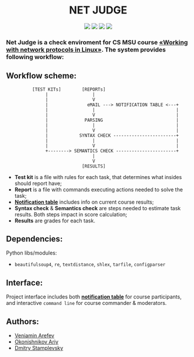 # <center> **NET JUDGE** </center>
<p align="center">
    <img src="https://img.shields.io/github/languages/count/Veniamin-Arefev/NetJudge"> 
    <img src="https://img.shields.io/github/repo-size/Veniamin-Arefev/NetJudge"> 
    <img src="https://img.shields.io/github/last-commit/Veniamin-Arefev/NetJudge"> 
    <img src="https://img.shields.io/github/commit-activity/m/Veniamin-Arefev/NetJudge">

</p>

### **Net Judge** is a check enviroment for CS MSU course [«Working with network protocols in Linux»](http://uneex.ru/LecturesCMC/LinuxNetwork2022). The system provides following workflow:

## **Workflow scheme:**

              [TEST KITs]        [REPORTs]            
                   |                 |
                   |                 V
                   |               eMAIL ---> NOTIFICATION TABLE <---+
                   |                 |                               |
                   |                 V                               |
                   |              PARSING                            |
                   |                 |                               |
                   |                 V                               |
                   |            SYNTAX CHECK ------------------------+
                   |                 |                               |
                   |                 V                               |
                   +--------> SEMANTICS CHECK -----------------------+
                                     |
                                     V
                                 [RESULTS]

- **Test kit** is a file with rules for each task, that determines what insides should report have;
- **Report** is a file with commands executing actions needed to solve the task;
- [**Notification table**](https://uneex.veniamin.space/) includes info on current course results;
- **Syntax check** & **Semantics check** are steps needed to estimate task results. Both steps impact in score calculation;
- **Results** are grades for each task.

## **Dependencies:**

Python libs/modules:
- `beautifulsoup4`, `re`, `textdistance`, `shlex`, `tarfile`, `configparser`
## **Interface:**

Project interface includes both [**notification table**](https://uneex.veniamin.space/) for course participants, and interactive `command line` for course commander & moderators.

## **Authors:**

- [Veniamin Arefev](https://github.com/Veniamin-Arefev)
- [Okonishnikov Ariy](https://github.com/Uberariy)
- [Dmitry Stamplevsky](https://github.com/stamplevskiyd)
